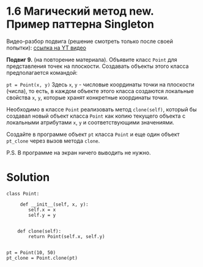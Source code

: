 # 1.6 Магический метод __new__. Пример паттерна Singleton

Видео-разбор подвига (решение смотреть только после
своей попытки): [ссылка на YT видео](https://youtu.be/U4zwfmbEiCI)

**Подвиг 9.** (на повторение материала). Объявите
класс `Point` для представления точек на плоскости.
Создавать объекты этого класса предполагается командой:

`pt = Point(x, y)`
Здесь `x`, `y` - числовые координаты точки на плоскости
(числа), то есть, в каждом объекте этого класса создаются
локальные свойства `x`, `y`, которые хранят конкретные
координаты точки.

Необходимо в классе `Point` реализовать метод `clone(self)`,
который бы создавал новый объект класса `Point` как копию
текущего объекта с локальными атрибутами `x`, `y` и
соответствующими значениями.

Создайте в программе объект `pt` класса `Point` и еще один
объект `pt_clone` через вызов метода `clone`.

P.S. В программе на экран ничего выводить не нужно.

# Solution

```
class Point:
    
     def __init__(self, x, y):
        self.x = x
        self.y = y


    def clone(self):
        return Point(self.x, self.y)
        
        
pt = Point(10, 50)
pt_clone = Point.clone(pt)
        
```
